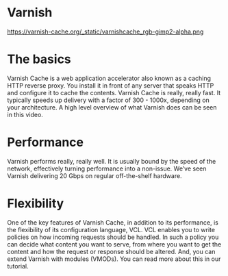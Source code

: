 # Varnish

https://varnish-cache.org/_static/varnishcache_rgb-gimp2-alpha.png

# The basics
Varnish Cache is a web application accelerator also known as a caching HTTP reverse proxy. You install it in front of any server that speaks HTTP and configure it to cache the contents. Varnish Cache is really, really fast. It typically speeds up delivery with a factor of 300 - 1000x, depending on your architecture. A high level overview of what Varnish does can be seen in this video.

# Performance
Varnish performs really, really well. It is usually bound by the speed of the network, effectively turning performance into a non-issue. We’ve seen Varnish delivering 20 Gbps on regular off-the-shelf hardware.

# Flexibility
One of the key features of Varnish Cache, in addition to its performance, is the flexibility of its configuration language, VCL. VCL enables you to write policies on how incoming requests should be handled. In such a policy you can decide what content you want to serve, from where you want to get the content and how the request or response should be altered. And, you can extend Varnish with modules (VMODs). You can read more about this in our tutorial.
